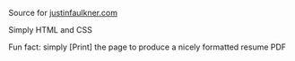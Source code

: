 Source for [justinfaulkner.com](https://justinfaulkner.com)

Simply HTML and CSS

Fun fact: simply [Print] the page to produce a nicely formatted resume PDF
